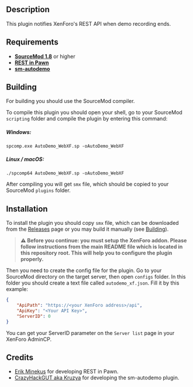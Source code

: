 ## Description
This plugin notifies XenForo's REST API when demo recording ends.

## Requirements
- **[SourceMod 1.8](https://sm.alliedmods.net/)** or higher
- **[REST in Pawn](https://forums.alliedmods.net/showthread.php?t=298024)**
- **[sm-autodemo](https://github.com/CrazyHackGUT/sm-autodemo)**

## Building
For building you should use the SourceMod compiler.

To compile this plugin you should open your shell, go to your SourceMod `scripting` 
folder and compile the plugin by entering this command:


##### Windows:
```spcomp.exe AutoDemo_WebXF.sp -oAutoDemo_WebXF```

##### Linux / macOS:
```./spcomp64 AutoDemo_WebXF.sp -oAutoDemo_WebXF```

After compiling you will get `smx` file, which should be copied to your SourceMod 
`plugins` folder.

## Installation
To install the plugin you should copy `smx` file, which can be downloaded 
from the [Releases](https://github.com/West14/XF2-SMAutoDemo/releases) 
page or you may build it manually (see [Building](#building)).

> **:warning: Before you continue: you must setup the XenForo addon. Please follow instructions from the main README
> file which is located in this repository root. This will help you to configure the plugin properly.**

Then you need to create the config file for the plugin.
Go to your SourceMod directory on the target server, then open `configs` folder.
In this folder you should create a text file called `autodemo_xf.json`.
Fill it by this example:
```json
{
    "ApiPath": "https://<your XenForo address>/api",
    "ApiKey": "<Your API Key>",
    "ServerID": 0
}
```
You can get your ServerID parameter on the `Server list` page in your XenForo AdminCP. 

## Credits
- [Erik Minekus](https://forums.alliedmods.net/member.php?u=34668) for developing REST in Pawn.
- [CrazyHackGUT aka Kruzya](https://github.com/CrazyHackGUT) for developing the sm-autodemo plugin.